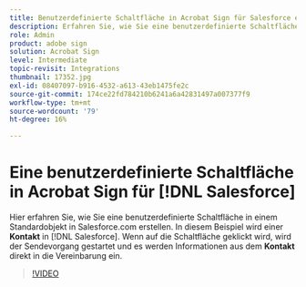 ```yaml
---
title: Benutzerdefinierte Schaltfläche in Acrobat Sign für Salesforce erstellen
description: Erfahren Sie, wie Sie eine benutzerdefinierte Schaltfläche erstellen, die den Sendevorgang startet und eine Vereinbarung automatisch ausfüllt.
role: Admin
product: adobe sign
solution: Acrobat Sign
level: Intermediate
topic-revisit: Integrations
thumbnail: 17352.jpg
exl-id: 08407097-b916-4532-a613-43eb1475fe2c
source-git-commit: 174ce22fd784210b6241a6a42831497a007377f9
workflow-type: tm+mt
source-wordcount: '79'
ht-degree: 16%

---
```


# Eine benutzerdefinierte Schaltfläche in Acrobat Sign für [!DNL Salesforce]

Hier erfahren Sie, wie Sie eine benutzerdefinierte Schaltfläche in einem Standardobjekt in Salesforce.com erstellen. In diesem Beispiel wird einer **Kontakt** in [!DNL Salesforce]. Wenn auf die Schaltfläche geklickt wird, wird der Sendevorgang gestartet und es werden Informationen aus dem **Kontakt** direkt in die Vereinbarung ein.

>[!VIDEO](https://video.tv.adobe.com/v/17352?hidetitle=true)
